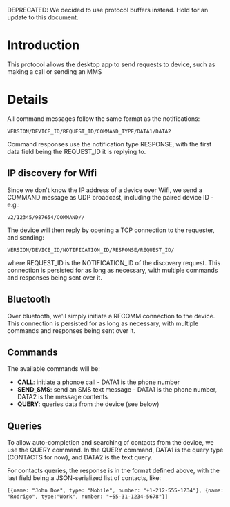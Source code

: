 DEPRECATED: We decided to use protocol buffers instead. Hold for an update to this document.

# Introduction #

This protocol allows the desktop app to send requests to device, such as making a call or sending an MMS

# Details #

All command messages follow the same format as the notifications:

```
VERSION/DEVICE_ID/REQUEST_ID/COMMAND_TYPE/DATA1/DATA2
```

Command responses use the notification type RESPONSE, with the first data field being the REQUEST\_ID it is replying to.

## IP discovery for Wifi ##

Since we don't know the IP address of a device over Wifi, we send a COMMAND message as UDP broadcast, including the paired device ID - e.g.:

```
v2/12345/987654/COMMAND//
```

The device will then reply by opening a TCP connection to the requester, and sending:

```
VERSION/DEVICE_ID/NOTIFICATION_ID/RESPONSE/REQUEST_ID/
```

where REQUEST\_ID is the NOTIFICATION\_ID of the discovery request.
This connection is persisted for as long as necessary, with multiple commands and responses being sent over it.

## Bluetooth ##

Over bluetooth, we'll simply initiate a RFCOMM connection to the device.
This connection is persisted for as long as necessary, with multiple commands and responses being sent over it.

## Commands ##

The available commands will be:

  * **CALL**: initiate a phonoe call - DATA1 is the phone number
  * **SEND\_SMS**: send an SMS text message - DATA1 is the phone number, DATA2 is the message contents
  * **QUERY**: queries data from the device (see below)

## Queries ##

To allow auto-completion and searching of contacts from the device, we use the QUERY command.
In the QUERY command, DATA1 is the query type (CONTACTS for now), and DATA2 is the text query.

For contacts queries, the response is in the format defined above, with the last field being a JSON-serialized list of contacts, like:

```
[{name: "John Doe", type: "Mobile", number: "+1-212-555-1234"}, {name: "Rodrigo", type:"Work", number: "+55-31-1234-5678"}]
```
